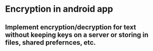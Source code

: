 # Encryption in android app

## Implement encryption/decryption for text without keeping keys on a server or storing in files, shared prefernces, etc.
